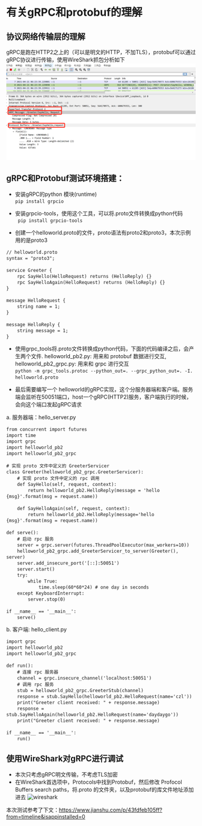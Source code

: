 # 有关gRPC和protobuf的理解

## 协议网络传输层的理解
gRPC是跑在HTTP2之上的（可以是明文的HTTP，不加TLS），protobuf可以通过gRPC协议进行传输，使用WireShark抓包分析如下
![demo](./img/protobuf_grpc_wireshark.png)

## gRPC和Protobuf测试环境搭建：

* 安装gRPC的python 模块(runtime)  
``` pip install grpcio ``` 

* 安装grpcio-tools，使用这个工具，可以将.proto文件转换成python代码  
``` pip install grpcio-tools```  

* 创建一个helloworld.proto的文件，proto语法有proto2和proto3，本次示例用的是proto3  

```
// helloworld.proto
syntax = "proto3";

service Greeter {
    rpc SayHello(HelloRequest) returns (HelloReply) {}
    rpc SayHelloAgain(HelloRequest) returns (HelloReply) {}
}

message HelloRequest {
    string name = 1;
}

message HelloReply {
    string message = 1;
}
```

* 使用grpc_tools将.proto文件转换成python代码，下面的代码编译之后，会产生两个文件.  helloworld_pb2.py: 用来和 protobuf 数据进行交互, helloworld_pb2_grpc.py: 用来和 grpc 进行交互  
``` python -m grpc_tools.protoc --python_out=. --grpc_python_out=. -I. helloworld.proto ```

* 最后需要编写一个 helloworld的gRPC实现，这个分服务器端和客户端。服务端会监听在50051端口，host一个gRPC(HTTP2)服务，客户端执行的时候，会向这个端口发起gRPC请求   
  
a. 服务器端：hello_server.py  

``` 
from concurrent import futures
import time
import grpc
import helloworld_pb2
import helloworld_pb2_grpc

# 实现 proto 文件中定义的 GreeterServicer
class Greeter(helloworld_pb2_grpc.GreeterServicer):
    # 实现 proto 文件中定义的 rpc 调用
    def SayHello(self, request, context):
        return helloworld_pb2.HelloReply(message = 'hello {msg}'.format(msg = request.name))

    def SayHelloAgain(self, request, context):
        return helloworld_pb2.HelloReply(message='hello {msg}'.format(msg = request.name))

def serve():
    # 启动 rpc 服务
    server = grpc.server(futures.ThreadPoolExecutor(max_workers=10))
    helloworld_pb2_grpc.add_GreeterServicer_to_server(Greeter(), server)
    server.add_insecure_port('[::]:50051')
    server.start()
    try:
        while True:
            time.sleep(60*60*24) # one day in seconds
    except KeyboardInterrupt:
        server.stop(0)

if __name__ == '__main__':
    serve()
```

b.	客户端: hello_client.py  

```
import grpc
import helloworld_pb2
import helloworld_pb2_grpc

def run():
    # 连接 rpc 服务器
    channel = grpc.insecure_channel('localhost:50051')
    # 调用 rpc 服务
    stub = helloworld_pb2_grpc.GreeterStub(channel)
    response = stub.SayHello(helloworld_pb2.HelloRequest(name='czl'))
    print("Greeter client received: " + response.message)
    response = stub.SayHelloAgain(helloworld_pb2.HelloRequest(name='daydaygo'))
    print("Greeter client received: " + response.message)

if __name__ == '__main__':
    run()
```

## 使用WireShark对gRPC进行调试

* 本次只考虑gRPC明文传输，不考虑TLS加密
* 在WireShark首选项中，Protocols中找到Protobuf，然后修改 Profocol Buffers search paths，将.proto 的文件夹，以及protobuf的库文件地址添加进去
![wireshark](./img/protobuf_wireshark.png)

本次测试参考了下文：https://www.jianshu.com/p/43fdfeb105ff?from=timeline&isappinstalled=0

